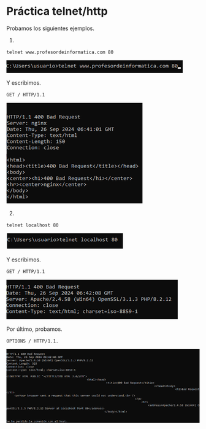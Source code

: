 # Práctica telnet/http

Probamos los siguientes ejemplos. 

1.
```
telnet www.profesordeinformatica.com 80
```

![](/img/intro/1.png)

Y escribimos.

```
GET / HTTP/1.1
```

![](/img/intro/2.png)

2.
```
telnet localhost 80
```

![](/img/intro/3.png)

Y escribimos.

```
GET / HTTP/1.1
```

![](/img/intro/4.png)

Por último, probamos.

```
OPTIONS / HTTP/1.1.
```

![](/img/intro/5.png)
